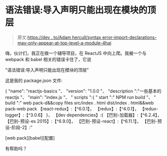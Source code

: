 # 语法错误:导入声明只能出现在模块的顶层

> 原文:[https://dev . to/Adam hercull/syntax error-import-declarations-may-only-appear-at-top-level-a-module-4hai](https://dev.to/adamhercull/syntaxerror-import-declarations-may-only-appear-at-top-level-of-a-module-4hai)

嗨，伙计们，我正在做一个辅导项目，在 ReactJS 中向上爬。我被一个与 webpack 和 babel 相关的错误卡住了，它说

"语法错误:导入声明只能出现在模块的顶层"

这是我的 package.json 文件:

{
"name": "reactjs-basics "、
"version": "1.0.0 "、
"description ":"一些基本的 reactjs "、
"main": "index.js "、
" scripts ":{
" start ":" NPM run build "、
" build ":" web pack-d&&copy files src/index . html dist/index . html&&web pack-web pack
【react-redux】:【^6.0.1】，
【redux】:【^4.0.1】，
【redux-logger】:【^3.0.6】
}，
【dev dependencies】:{
【巴别-加载器】:【^6.2.4】，
【巴别-预设-es 2015】:【^6.9.0】，
【巴别-预设-react】:【^6.11.1】，
【巴别-预设-阶段-2】:”

[web pack][babel][配置]

有帮助吗？